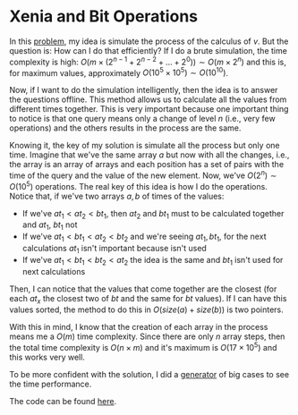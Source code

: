 # Xenia and Bit Operations

In this [problem](https://codeforces.com/contest/339/problem/D), my idea is simulate the process of the calculus of $v$.
But the question is: How can I do that efficiently?
If I do a brute simulation, the time complexity is high: $O(m\times (2^{n-1}+2^{n-2}+\dots+2^0))\sim O(m\times 2^n)$ and this is, for maximum values, approximately $O(10^5\times 10^5)\sim O(10^{10})$.

Now, if I want to do the simulation intelligently, then the idea is to answer the questions offline.
This method allows us to calculate all the values from different times together.
This is very important because one important thing to notice is that one query means only a change of level $n$ (i.e., very few operations) and the others results in the process are the same.

Knowing it, the key of my solution is simulate all the process but only one time.
Imagine that we've the same array $a$ but now with all the changes, i.e., the array is an array of arrays and each position has a set of pairs with the time of the query and the value of the new element.
Now, we've $O(2^n)\sim O(10^5)$ operations.
The real key of this idea is how I do the operations.
Notice that, if we've two arrays $a,b$ of times of the values:

- If we've $at_1\lt at_2\lt bt_1$, then $at_2$ and $bt_1$ must to be calculated together and $at_1$, $bt_1$ not
- If we've $at_1\lt bt_1\lt at_2\lt bt_2$ and we're seeing $at_1, bt_1$, for the next calculations $at_1$ isn't important because isn't used
- If we've $at_1\lt bt_1\lt bt_2\lt at_2$ the idea is the same and $bt_1$ isn't used for next calculations

Then, I can notice that the values that come together are the closest (for each $at_x$ the closest two of $bt$ and the same for $bt$ values).
If I can have this values sorted, the method to do this in $O(size(a)+size(b))$ is two pointers.

With this in mind, I know that the creation of each array in the process means me a $O(m)$ time complexity.
Since there are only $n$ array steps, then the total time complexity is $O(n\times m)$ and it's maximum is $O(17\times 10^5)$ and this works very well.

To be more confident with the solution, I did a [generator](./gen.py) of big cases to see the time performance.

The code can be found [here](./solution.cpp).
